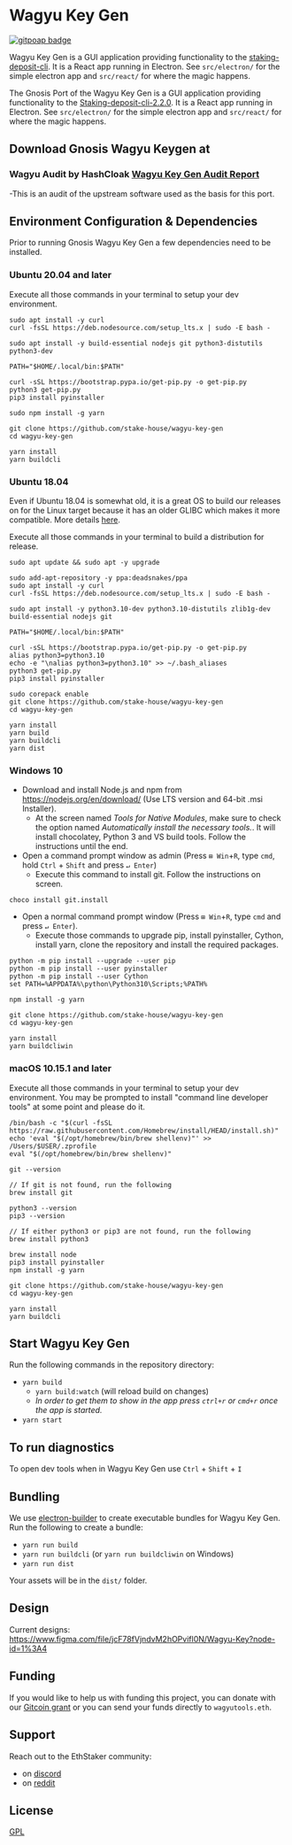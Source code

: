 # Wagyu Key Gen
[![gitpoap badge](https://public-api.gitpoap.io/v1/repo/stake-house/wagyu-key-gen/badge)](https://www.gitpoap.io/gh/stake-house/wagyu-key-gen)

Wagyu Key Gen is a GUI application providing functionality to the [staking-deposit-cli](https://github.com/ethereum/staking-deposit-cli). It is a React app running in Electron.  See `src/electron/` for the simple electron app and `src/react/` for where the magic happens.

The Gnosis Port of the Wagyu Key Gen is a GUI application providing functionality to the [Staking-deposit-cli-2.2.0](https://github.com/ethereum/staking-deposit-cli/releases/tag/v2.2.0). It is a React app running in Electron.  See `src/electron/` for the simple electron app and `src/react/` for where the magic happens.

## Download Gnosis Wagyu Keygen at <Releases>

### Wagyu Audit by HashCloak [Wagyu Key Gen Audit Report](https://github.com/stake-house/wagyu-key-gen/files/7693548/Wagyu.Key.Gen.Audit.Report.pdf)
  -This is an audit of the upstream software used as the basis for this port.

## Environment Configuration & Dependencies

Prior to running Gnosis Wagyu Key Gen a few dependencies need to be installed.

### Ubuntu 20.04 and later

Execute all those commands in your terminal to setup your dev environment.

```console
sudo apt install -y curl
curl -fsSL https://deb.nodesource.com/setup_lts.x | sudo -E bash -

sudo apt install -y build-essential nodejs git python3-distutils python3-dev

PATH="$HOME/.local/bin:$PATH"

curl -sSL https://bootstrap.pypa.io/get-pip.py -o get-pip.py
python3 get-pip.py
pip3 install pyinstaller

sudo npm install -g yarn

git clone https://github.com/stake-house/wagyu-key-gen
cd wagyu-key-gen

yarn install
yarn buildcli
```

### Ubuntu 18.04

Even if Ubuntu 18.04 is somewhat old, it is a great OS to build our releases on for the Linux target because it has an older GLIBC which makes it more compatible. More details [here](https://pyinstaller.readthedocs.io/en/stable/usage.html#making-gnu-linux-apps-forward-compatible).

Execute all those commands in your terminal to build a distribution for release.

```console
sudo apt update && sudo apt -y upgrade

sudo add-apt-repository -y ppa:deadsnakes/ppa
sudo apt install -y curl
curl -fsSL https://deb.nodesource.com/setup_lts.x | sudo -E bash -

sudo apt install -y python3.10-dev python3.10-distutils zlib1g-dev build-essential nodejs git

PATH="$HOME/.local/bin:$PATH"

curl -sSL https://bootstrap.pypa.io/get-pip.py -o get-pip.py
alias python3=python3.10
echo -e "\nalias python3=python3.10" >> ~/.bash_aliases
python3 get-pip.py
pip3 install pyinstaller

sudo corepack enable
git clone https://github.com/stake-house/wagyu-key-gen
cd wagyu-key-gen

yarn install
yarn build
yarn buildcli
yarn dist
```

### Windows 10

- Download and install Node.js and npm from <https://nodejs.org/en/download/> (Use LTS version and 64-bit .msi Installer).
  - At the screen named *Tools for Native Modules*, make sure to check the option named *Automatically install the necessary tools.*. It will install chocolatey, Python 3 and VS build tools. Follow the instructions until the end.
- Open a command prompt window as admin (Press `⊞ Win`+`R`, type `cmd`, hold `Ctrl` + `Shift` and press `↵ Enter`)
  - Execute this command to install git. Follow the instructions on screen.

```console
choco install git.install
```

- Open a normal command prompt window (Press `⊞ Win`+`R`, type `cmd` and press `↵ Enter`).
  - Execute those commands to upgrade pip, install pyinstaller, Cython, install yarn, clone the repository and install the required packages.

```console
python -m pip install --upgrade --user pip
python -m pip install --user pyinstaller
python -m pip install --user Cython
set PATH=%APPDATA%\python\Python310\Scripts;%PATH%

npm install -g yarn

git clone https://github.com/stake-house/wagyu-key-gen
cd wagyu-key-gen

yarn install
yarn buildcliwin
```

### macOS 10.15.1 and later

Execute all those commands in your terminal to setup your dev environment.  You may be prompted to install "command line developer tools" at some point and please do it.

```console
/bin/bash -c "$(curl -fsSL https://raw.githubusercontent.com/Homebrew/install/HEAD/install.sh)"
echo 'eval "$(/opt/homebrew/bin/brew shellenv)"' >> /Users/$USER/.zprofile
eval "$(/opt/homebrew/bin/brew shellenv)"

git --version

// If git is not found, run the following
brew install git

python3 --version
pip3 --version

// If either python3 or pip3 are not found, run the following
brew install python3

brew install node
pip3 install pyinstaller
npm install -g yarn

git clone https://github.com/stake-house/wagyu-key-gen
cd wagyu-key-gen

yarn install
yarn buildcli
```

## Start Wagyu Key Gen

Run the following commands in the repository directory:

- `yarn build`
  - `yarn build:watch` (will reload build on changes)
  - *In order to get them to show in the app press `ctrl+r` or `cmd+r` once the app is started.*
- `yarn start`

## To run diagnostics

To open dev tools when in Wagyu Key Gen use `Ctrl` + `Shift` + `I`

## Bundling

We use [electron-builder](https://www.electron.build/) to create executable bundles for Wagyu Key Gen.  Run the following to create a bundle:

- `yarn run build`
- `yarn run buildcli` (or `yarn run buildcliwin` on Windows)
- `yarn run dist`

Your assets will be in the `dist/` folder.

## Design

Current designs: <https://www.figma.com/file/jcF78fVjndvM2hOPvifl0N/Wagyu-Key?node-id=1%3A4>

## Funding

If you would like to help us with funding this project, you can donate with our [Gitcoin grant](https://gitcoin.co/grants/2112/stakehouse-wagyu-tooling-suite-easy-to-use-tools-) or you can send your funds directly to `wagyutools.eth`.

## Support

Reach out to the EthStaker community:
 - on [discord](https://dsc.gg/ethstaker)
 - on [reddit](https://www.reddit.com/r/ethstaker/)

## License

[GPL](LICENSE)
